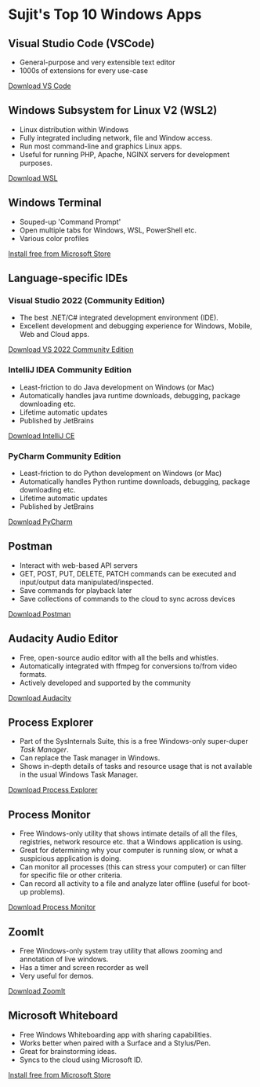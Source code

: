 # Sujit's Top 10 Windows Apps

## Visual Studio Code (VSCode)

- General-purpose and very extensible text editor
- 1000s of extensions for every use-case

[Download VS Code](https://code.visualstudio.com/Download)

## Windows Subsystem for Linux V2 (WSL2)

- Linux distribution within Windows
- Fully integrated including network, file and Window access.
- Run most command-line and graphics Linux apps.
- Useful for running PHP, Apache, NGINX servers for development purposes.

[Download WSL](https://learn.microsoft.com/en-us/windows/wsl/install)

## Windows Terminal

- Souped-up 'Command Prompt'
- Open multiple tabs for Windows, WSL, PowerShell etc.
- Various color profiles

[Install free from Microsoft Store](https://www.microsoft.com/store/productId/9N0DX20HK701)

## Language-specific IDEs

### Visual Studio 2022 (Community Edition)

- The best .NET/C# integrated development environment (IDE).
- Excellent development and debugging experience for Windows, Mobile, Web and Cloud apps.

[Download VS 2022 Community Edition](https://visualstudio.microsoft.com/vs/community/)

### IntelliJ IDEA Community Edition

- Least-friction to do Java development on Windows (or Mac)
- Automatically handles java runtime downloads, debugging, package downloading etc.
- Lifetime automatic updates
- Published by JetBrains

[Download IntelliJ CE](https://www.jetbrains.com/idea/download/#section=windows)

### PyCharm Community Edition

- Least-friction to do Python development on Windows (or Mac)
- Automatically handles Python runtime downloads, debugging, package downloading etc.
- Lifetime automatic updates
- Published by JetBrains

[Download PyCharm](https://www.jetbrains.com/pycharm/download/#section=windows)

## Postman

- Interact with web-based API servers
- GET, POST, PUT, DELETE, PATCH commands can be executed and input/output data manipulated/inspected.
- Save commands for playback later
- Save collections of commands to the cloud to sync across devices

[Download Postman](https://www.postman.com/downloads/)

## Audacity Audio Editor

- Free, open-source audio editor with all the bells and whistles.
- Automatically integrated with ffmpeg for conversions to/from video formats.
- Actively developed and supported by the community

[Download Audacity](https://www.audacityteam.org/download/)

## Process Explorer

- Part of the SysInternals Suite, this is a free Windows-only super-duper *Task Manager*.
- Can replace the Task manager in Windows.
- Shows in-depth details of tasks and resource usage that is not available in the usual Windows Task Manager.

[Download Process Explorer](https://learn.microsoft.com/en-us/sysinternals/downloads/process-explorer)

## Process Monitor

- Free Windows-only utility that shows intimate details of all the files, registries, network resource etc. that a Windows application is using.
- Great for determining why your computer is running slow, or what a suspicious application is doing.
- Can monitor all processes (this can stress your computer) or can filter for specific file or other criteria.
- Can record all activity to a file and analyze later offline (useful for boot-up problems).

[Download Process Monitor](https://learn.microsoft.com/en-us/sysinternals/downloads/procmon)

## ZoomIt

- Free Windows-only system tray utility that allows zooming and annotation of live windows.
- Has a timer and screen recorder as well
- Very useful for demos.

[Download ZoomIt](https://learn.microsoft.com/en-us/sysinternals/downloads/zoomit)

## Microsoft Whiteboard

- Free Windows Whiteboarding app with sharing capabilities.
- Works better when paired with a Surface and a Stylus/Pen.
- Great for brainstorming ideas.
- Syncs to the cloud using Microsoft ID.

[Install free from Microsoft Store](https://www.microsoft.com/store/productId/9MSPC6MP8FM4)

